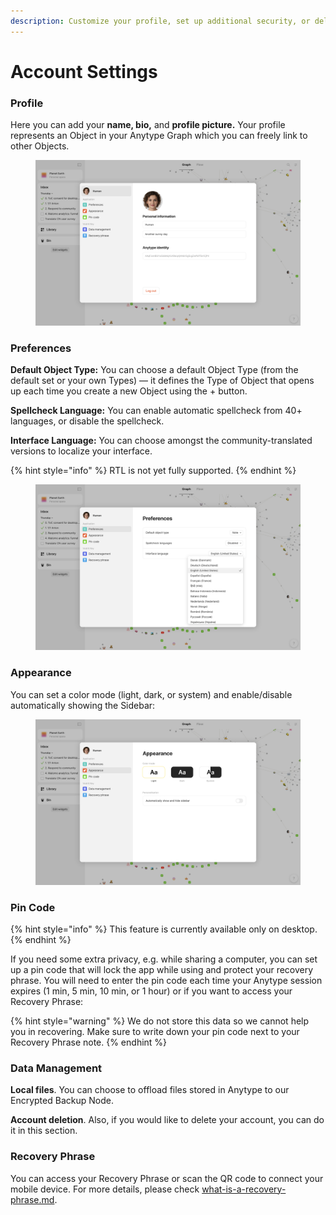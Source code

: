```yaml
---
description: Customize your profile, set up additional security, or delete your account
---
```


# Account Settings

### Profile

Here you can add your **name, bio,** and **profile picture.** Your profile represents an Object in your Anytype Graph which you can freely link to other Objects.

<figure><img src="../../.gitbook/assets/Screenshot 2023-08-17 at 18.24.27.png" alt=""><figcaption></figcaption></figure>

### Preferences

**Default Object Type:** You can choose a default Object Type (from the default set or your own Types) — it defines the Type of Object that opens up each time you create a new Object using the + button.

**Spellcheck Language:** You can enable automatic spellcheck from 40+ languages, or disable the spellcheck.

**Interface Language:** You can choose amongst the community-translated versions to localize your interface.

{% hint style="info" %}
RTL is not yet fully supported.&#x20;
{% endhint %}

<figure><img src="../../.gitbook/assets/Screenshot 2023-08-17 at 18.24.05.png" alt=""><figcaption></figcaption></figure>

### Appearance

You can set a color mode (light, dark, or system) and enable/disable automatically showing the Sidebar:

<figure><img src="../../.gitbook/assets/Screenshot 2023-08-17 at 18.26.01.png" alt=""><figcaption></figcaption></figure>

### Pin Code

{% hint style="info" %}
This feature is currently available only on desktop.
{% endhint %}

If you need some extra privacy, e.g. while sharing a computer, you can set up a pin code that will lock the app while using and protect your recovery phrase. You will need to enter the pin code each time your Anytype session expires (1 min, 5 min, 10 min, or 1 hour) or if you want to access your Recovery Phrase:

{% hint style="warning" %}
We do not store this data so we cannot help you in recovering. Make sure to write down your pin code next to your Recovery Phrase note.
{% endhint %}

### Data Management

**Local files**. You can choose to offload files stored in Anytype to our Encrypted Backup Node.

**Account deletion**. Also, if you would like to delete your account, you can do it in this section.

### Recovery Phrase

You can access your Recovery Phrase or scan the QR code to connect your mobile device. For more details, please check [what-is-a-recovery-phrase.md](../../data-and-security/what-is-a-recovery-phrase.md "mention").
